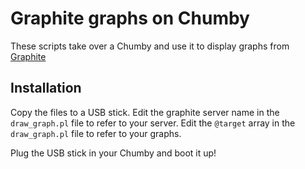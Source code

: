 Graphite graphs on Chumby
=========================

These scripts take over a Chumby and use it to display graphs from [Graphite](http://graphite.wikidot.com/)

Installation
------------

Copy the files to a USB stick. Edit the graphite server name in the `draw_graph.pl` file to refer to your
server. Edit the `@target` array in the `draw_graph.pl` file to refer to your graphs.

Plug the USB stick in your Chumby and boot it up!


